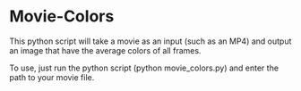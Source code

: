 # Movie-Colors
This python script will take a movie as an input (such as an MP4) and output an image that have the average colors of all frames.

To use, just run the python script (python movie_colors.py) and enter the path to your movie file.
